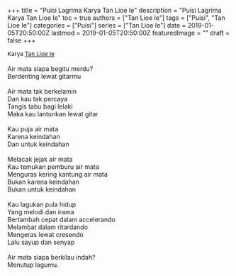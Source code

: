 +++
title = "Puisi Lagrima Karya Tan Lioe Ie"
description = "Puisi Lagrima Karya Tan Lioe Ie"
toc = true
authors = ["Tan Lioe Ie"]
tags = ["Puisi", "Tan Lioe Ie"]
categories = ["Puisi"]
series = ["Tan Lioe Ie"]
date = 2019-01-05T20:50:00Z
lastmod = 2019-01-05T20:50:00Z
featuredImage = ""
draft = false
+++

<div style="text-align: justify;">
<div style="font-size: small;">Karya <a href="/authors/tan-lioe-ie/" target="_blank">Tan Lioe Ie</a></div><br />
Air mata siapa begitu merdu?<br />Berdenting lewat gitarmu<br /><br />Air mata tak berkelamin<br />Dan kau tak percaya<br />Tangis tabu bagi lelaki<br />Maka kau lantunkan lewat gitar<br /><br />Kau puja air mata<br />Karena keindahan<br />Dan untuk keindahan<br /><br />Melacak jejak air mata<br />Kau temukan pemburu air mata<br />Menguras kering kantung air mata<br />Bukan karena keindahan<br />Bukan untuk keindahan<br /><br />Kau lagukan pula hidup<br />Yang melodi dan irama<br />Bertambah cepat dalam accelerando<br />Melambat dalam ritardando<br />Mengeras lewat cresendo<br />Lalu sayup dan senyap<br /><br />Air mata siapa berkilau indah?<br />Menutup lagumu.</div>
